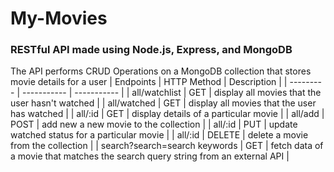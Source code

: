 # My-Movies
### RESTful API made using Node.js, Express, and MongoDB
The API performs CRUD Operations on a MongoDB collection that stores movie details for a user
| Endpoints | HTTP Method | Description |
| --------- | ----------- | ----------- |
| all/watchlist | GET | display all movies that the user hasn't watched |
| all/watched | GET | display all movies that the user has watched |
| all/:id | GET | display details of a particular movie |
| all/add | POST | add new a new movie to the collection |
| all/:id | PUT | update watched status for a particular movie |
| all/:id | DELETE | delete a movie from the collection |
| search?search=search keywords | GET | fetch data of a movie that matches the search query string from an external API |
